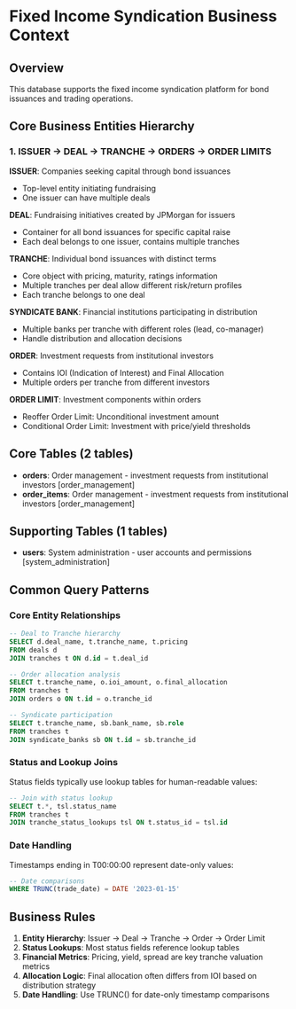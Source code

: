 # Fixed Income Syndication Business Context

## Overview
This database supports the fixed income syndication platform for bond issuances and trading operations.

## Core Business Entities Hierarchy

### 1. ISSUER → DEAL → TRANCHE → ORDERS → ORDER LIMITS

**ISSUER**: Companies seeking capital through bond issuances
- Top-level entity initiating fundraising
- One issuer can have multiple deals

**DEAL**: Fundraising initiatives created by JPMorgan for issuers  
- Container for all bond issuances for specific capital raise
- Each deal belongs to one issuer, contains multiple tranches

**TRANCHE**: Individual bond issuances with distinct terms
- Core object with pricing, maturity, ratings information
- Multiple tranches per deal allow different risk/return profiles
- Each tranche belongs to one deal

**SYNDICATE BANK**: Financial institutions participating in distribution
- Multiple banks per tranche with different roles (lead, co-manager)
- Handle distribution and allocation decisions

**ORDER**: Investment requests from institutional investors
- Contains IOI (Indication of Interest) and Final Allocation
- Multiple orders per tranche from different investors

**ORDER LIMIT**: Investment components within orders
- Reoffer Order Limit: Unconditional investment amount
- Conditional Order Limit: Investment with price/yield thresholds

## Core Tables (2 tables)
- **orders**: Order management - investment requests from institutional investors [order_management]
- **order_items**: Order management - investment requests from institutional investors [order_management]

## Supporting Tables (1 tables)
- **users**: System administration - user accounts and permissions [system_administration]

## Common Query Patterns

### Core Entity Relationships
```sql
-- Deal to Tranche hierarchy
SELECT d.deal_name, t.tranche_name, t.pricing
FROM deals d
JOIN tranches t ON d.id = t.deal_id

-- Order allocation analysis  
SELECT t.tranche_name, o.ioi_amount, o.final_allocation
FROM tranches t
JOIN orders o ON t.id = o.tranche_id

-- Syndicate participation
SELECT t.tranche_name, sb.bank_name, sb.role
FROM tranches t
JOIN syndicate_banks sb ON t.id = sb.tranche_id
```

### Status and Lookup Joins
Status fields typically use lookup tables for human-readable values:
```sql
-- Join with status lookup
SELECT t.*, tsl.status_name
FROM tranches t
JOIN tranche_status_lookups tsl ON t.status_id = tsl.id
```

### Date Handling
Timestamps ending in T00:00:00 represent date-only values:
```sql
-- Date comparisons
WHERE TRUNC(trade_date) = DATE '2023-01-15'
```

## Business Rules
1. **Entity Hierarchy**: Issuer → Deal → Tranche → Order → Order Limit
2. **Status Lookups**: Most status fields reference lookup tables
3. **Financial Metrics**: Pricing, yield, spread are key tranche valuation metrics
4. **Allocation Logic**: Final allocation often differs from IOI based on distribution strategy
5. **Date Handling**: Use TRUNC() for date-only timestamp comparisons
